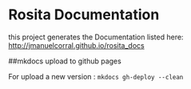 # Rosita Documentation

this project generates the Documentation listed here: http://jmanuelcorral.github.io/rosita_docs

##mkdocs upload to github pages

For upload a new version : `mkdocs gh-deploy --clean` 